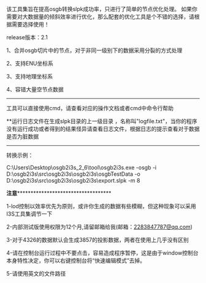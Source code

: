 
该工具集旨在提高osgb转换slpk成功率，只进行了简单的节点优化处理。
如果你需要对大数据量的倾斜效率进行优化，那么配套的优化工具是个不错的选择，请根据需要选择使用！

release版本：2.1

1、合并osgb切片中的节点，对于非同一级别下的数据采用分裂的方式处理

2、支持ENU坐标系

3、支持地理坐标系

4、容错大量空节点数据

-----------------------------------------------------------------------------

工具可以直接使用cmd，请查看对应的操作文档或者cmd中命令行帮助


**运行日志文件在生成slpk目录的上一级目录 ，名称叫"logfile.txt"，当你的程序没有运行成功或者得到的结果怪异请查看日志文件，根据日志的提示查看对于数据是否为脏数据

-----------------------------------------------------------------------------

转换示例：

C:\Users\Desktop\osgb2i3s_2_6\tool\osgb2i3s.exe -osgb -i D:\osgb2i3s\src\osgb2i3s\osgb2i3s\osgbTestData -o D:\osgb2i3s\src\osgb2i3s\osgb2i3s\export.slpk -m 8


****************************************************************注意***************************************************************************************************

1-lod控制以效率优先为原则，或许你生成的数据有些模糊，但这种现象可以采用I3S工具集调节一下

2-内部测试版使用权限为12个月,请留邮箱给我(邮箱：2283847787@qq.com)

3-对于4326的数据默认会生成3857的投影数据，两者在使用上几乎没有区别

4-请在控制台运行过程中不要点击，容易造成程序暂停，这是由于window控制台本身特性决定，你可以右键控制台将“快速编辑模式”去掉。

5-请使用英文的文件路径

